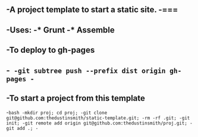 -A project template to start a static site.
-===
-
-Uses:
-* Grunt
-* Assemble
-
-To deploy to gh-pages
----
-```
-git subtree push --prefix dist origin gh-pages
-```
-
-To start a project from this template
----
-```bash
-mkdir proj; cd proj;
-git clone git@github.com:thedustinsmith/static-template.git;
-rm -rf .git;
-git init;
-git remote add origin git@github.com:thedustinsmith/proj.git;
-git add .;
-```